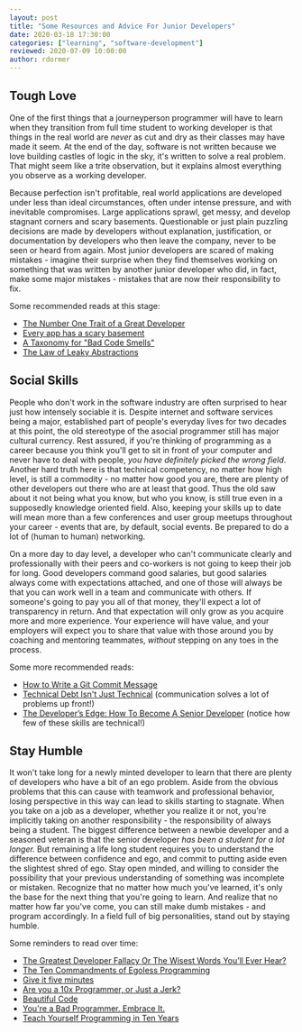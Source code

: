 ```yaml
---
layout: post
title: "Some Resources and Advice For Junior Developers"
date: 2020-03-18 17:30:00
categories: ["learning", "software-development"]
reviewed: 2020-07-09 10:00:00
author: rdormer
---
```


## Tough Love

One of the first things that a journeyperson programmer will have to
learn when they transition from full time student to working developer
is that things in the real world are _never_ as cut and dry as their
classes may have made it seem. At the end of the day, software is not
written because we love building castles of logic in the sky, it's
written to solve a real problem. That might seem like a trite observation,
but it explains almost everything you observe as a working developer.

<!--more-->

Because perfection isn't profitable, real world applications are
developed under less than ideal circumstances, often under intense
pressure, and with inevitable compromises. Large applications sprawl,
get messy, and develop stagnant corners and scary basements.
Questionable or just plain puzzling decisions are made by developers
without explanation, justification, or documentation by developers who
then leave the company, never to be seen or heard from again. Most
junior developers are scared of making mistakes - imagine their
surprise when they find themselves working on something that was
written by another junior developer who did, in fact, make some major
mistakes - mistakes that are now their responsibility to fix.

Some recommended reads at this stage:

- [The Number One Trait of a Great
  Developer](https://www.pixelstech.net/article/1320490159-The-Number-One-Trait-of-a-Great-Developer)
- [Every app has a scary
  basement](https://miksovsky.blogs.com/flowstate/2010/09/every-app-has-a-scary-basement.html)
- [A Taxonomy for "Bad Code
  Smells"](http://mikamantyla.eu/BadCodeSmellsTaxonomy.html)
- [The Law of Leaky
  Abstractions](https://www.joelonsoftware.com/2002/11/11/the-law-of-leaky-abstractions/)

## Social Skills

People who don't work in the software industry are often surprised to
hear just how intensely sociable it is. Despite internet and software
services being a major, established part of people's everyday lives
for two decades at this point, the old stereotype of the asocial
programmer still has major cultural currency. Rest assured, if you're
thinking of programming as a career because you think you'll get to
sit in front of your computer and never have to deal with people, _you
have definitely picked the wrong field_. Another hard truth here is
that technical competency, no matter how high level, is still a
commodity - no matter how good you are, there are plenty of other
developers out there who are at least that good. Thus the old saw
about it not being what you know, but who you know, is still true even
in a supposedly knowledge oriented field. Also, keeping your skills
up to date will mean more than a few conferences and user group
meetups throughout your career - events that are, by default, social
events. Be prepared to do a lot of (human to human) networking.

On a more day to day level, a developer who can't communicate clearly
and professionally with their peers and co-workers is not going to
keep their job for long. Good developers command good salaries, but
good salaries always come with expectations attached, and one of those
will always be that you can work well in a team and communicate with
others. If someone's going to pay you all of that money, they'll
expect a lot of transparency in return. And that expectation will
only grow as you acquire more and more experience. Your experience
will have value, and your employers will expect you to share that
value with those around you by coaching and mentoring teammates,
_without_ stepping on any toes in the process.

Some more recommended reads:

- [How to Write a Git Commit Message](https://chris.beams.io/posts/git-commit/)
- [Technical Debt Isn't Just
  Technical](https://corgibytes.com/blog/2020/02/12/technical-debt-isnt-just-technical/)
  (communication solves a lot of problems up front!)
- [The Developer’s Edge: How To Become A Senior
  Developer](https://medium.com/zerotomastery/developers-edge-how-to-become-a-senior-developer-f1ec1738cf45)
  (notice how few of these skills are technical!)

## Stay Humble

It won't take long for a newly minted developer to learn that there
are plenty of developers who have a bit of an ego problem. Aside from
the obvious problems that this can cause with teamwork and
professional behavior, losing perspective in this way can lead to
skills starting to stagnate. When you take on a job as a developer,
whether you realize it or not, you're implicitly taking on another
responsibility - the responsibility of always being a student. The
biggest difference between a newbie developer and a seasoned veteran
is that the senior developer _has been a student for a lot longer._
But remaining a life long student requires you to understand the
difference between confidence and ego, and commit to putting aside
even the slightest shred of ego. Stay open minded, and willing to
consider the possibility that your previous understanding of something
was incomplete or mistaken. Recognize that no matter how much you've
learned, it's only the base for the next thing that you're going to
learn. And realize that no matter how far you've come, you can still
make dumb mistakes - and program accordingly. In a field full of big
personalities, stand out by staying humble.

Some reminders to read over time:

- [The Greatest Developer Fallacy Or The Wisest Words You’ll Ever
  Hear?](https://skorks.com/2011/02/the-greatest-developer-fallacy-or-the-wisest-words-youll-ever-hear/)
- [The Ten Commandments of Egoless
  Programming](https://blog.codinghorror.com/the-ten-commandments-of-egoless-programming/)
- [Give it five minutes](https://signalvnoise.com/posts/3124-give-it-five-minutes)
- [Are you a 10x Programmer, or Just a
  Jerk?](https://thenewstack.io/10x-programmer-just-jerk/)
- [Beautiful Code](https://alarmingdevelopment.org/?p=79)
- [You're a Bad Programmer. Embrace
  It.](https://dzone.com/articles/youre-bad-programmer-embrace)
- [Teach Yourself Programming in Ten Years](http://www.norvig.com/21-days.html)

